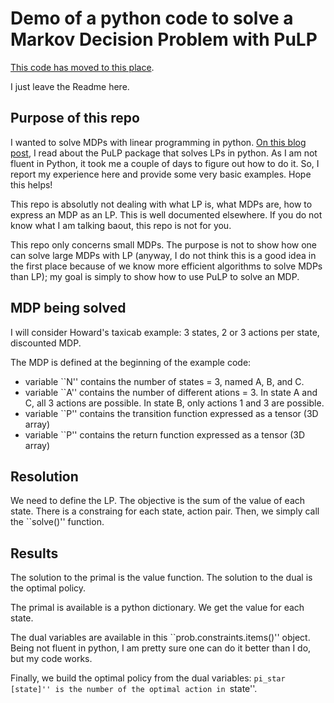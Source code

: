 # Demo of a python code to solve a Markov Decision Problem with PuLP

[This code has moved to this place](https://philippe-preux.github.io/software/solving-an-MDP-with-PuLP).

I just leave the Readme here.

## Purpose of this repo

I wanted to solve MDPs with linear programming in python. [On this blog post](https://towardsdatascience.com/linear-programming-and-discrete-optimization-with-python-using-pulp-449f3c5f6e99), I read about the PuLP package that solves LPs in python. As I am not fluent in Python, it took me a couple of days to figure out how to do it. So, I report my experience here and provide some very basic examples. Hope this helps!

This repo is absolutly not dealing with what LP is, what MDPs are, how to express an MDP as an LP. This is well documented elsewhere. If you do not know what I am talking baout, this repo is not for you.

This repo only concerns small MDPs. The purpose is not to show how one can solve large MDPs with LP (anyway, I do not think this is a good idea in the first place because of we know more efficient algorithms to solve MDPs than LP); my goal is simply to show how to use PuLP to solve an MDP.


## MDP being solved

I will consider Howard's taxicab example: 3 states, 2 or 3 actions per state, discounted MDP.

The MDP is defined at the beginning of the example code:
- variable ``N'' contains the number of states = 3, named A, B, and C.
- variable ``A'' contains the number of different ations = 3. In state A and C, all 3 actions are possible. In state B, only actions 1 and 3 are possible.
- variable ``P'' contains the transition function expressed as a tensor (3D array)
- variable ``P'' contains the return function expressed as a tensor (3D array)

## Resolution

We need to define the LP. The objective is the sum of the value of each state. There is a constraing for each state, action pair.
Then, we simply call the ``solve()'' function.

## Results

The solution to the primal is the value function.
The solution to the dual is the optimal policy.

The primal is available is a python dictionary. We get the value for each state.

The dual variables are available in this ``prob.constraints.items()'' object.
Being not fluent in python, I am pretty sure one can do it better than I do, but my code works.

Finally, we build the optimal policy from the dual variables: ``pi_star [state]'' is the number of the optimal action in ``state''.
